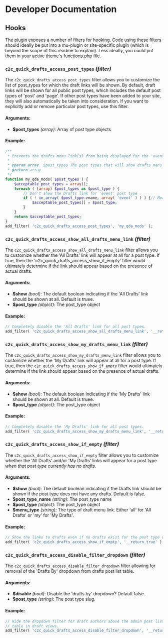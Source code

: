 # Developer Documentation

## Hooks

The plugin exposes a number of filters for hooking. Code using these filters should ideally be put into a mu-plugin or site-specific plugin (which is beyond the scope of this readme to explain). Less ideally, you could put them in your active theme's functions.php file.

### `c2c_quick_drafts_access_post_types` _(filter)_

The `c2c_quick_drafts_access_post_types` filter allows you to customize the list of post_types for which the draft links will be shown. By default, draft links will be shown for all public post types, which includes the default post types of 'post' and 'page'. If other post types have been added to your site, they will also automatically be taken into consideration. If you want to explicitly add or remove particular post types, use this filter.

#### Arguments:

* **$post_types** _(array)_: Array of post type objects

#### Example:

```php
/**
 * Prevents the drafts menu link(s) from being displayed for the 'event' post type.
 *
 * @param array  $post_types The post types that will show drafts menu links by default.
 * @return array
 */
function my_qda_mods( $post_types ) {
    $acceptable_post_types = array();
    foreach ( (array) $post_types as $post_type ) {
        // Don't show the Drafts link for 'event' post type
        if ( ! in_array( $post_type->name, array( 'event' ) ) ) {// More post types can be added to this array
            $acceptable_post_types[] = $post_type;
        }
    }
    return $acceptable_post_types;
}
add_filter( 'c2c_quick_drafts_access_post_types', 'my_qda_mods' );
```

### `c2c_quick_drafts_access_show_all_drafts_menu_link` _(filter)_

The `c2c_quick_drafts_access_show_all_drafts_menu_link` filter allows you to customize whether the 'All Drafts' link will appear at all for a post type. If true, then the 'c2c_quick_drafts_access_show_if_empty' filter would ultimately determine if the link should appear based on the presence of actual drafts.

#### Arguments:

* **$show** _(bool)_: The default boolean indicating if the 'All Drafts' link should be shown at all. Default is truee.
* **$post_type** _(object)_: The post_type object

#### Example:

```php
// Completely disable the 'All Drafts' link for all post types.
add_filter( 'c2c_quick_drafts_access_show_all_drafts_menu_link', '__return_false' );
```

### `c2c_quick_drafts_access_show_my_drafts_menu_link` _(filter)_

The `c2c_quick_drafts_access_show_my_drafts_menu_link` filter allows you to customize whether the 'My Drafts' link will appear at all for a post type. If true, then the `c2c_quick_drafts_access_show_if_empty` filter would ultimately determine if the link should appear based on the presence of actual drafts.

#### Arguments:

* **$show** _(bool)_: The default boolean indicating if the 'My Drafts' link should be shown at all. Default is truee.
* **$post_type** _(object)_: The post_type object

#### Example:

```php
// Completely disable the 'My Drafts' link for all post types.
add_filter( 'c2c_quick_drafts_access_show_my_drafts_menu_link', '__return_false' );
```

### `c2c_quick_drafts_access_show_if_empty` _(filter)_

The `c2c_quick_drafts_access_show_if_empty` filter allows you to customize whether the 'All Drafts' and/or 'My Drafts' links will appear for a post type _when that post type currently has no drafts_.

#### Arguments:

* **$show** _(bool)_: The default boolean indicating if the Drafts link should be shown if the post type does not have any drafts. Default is false.
* **$post_type_name** _(string)_: The post_type name
* **$post_type** _(object)_: The post_type object
* **$menu_type** _(string)_: The type of draft menu link. Either 'all' for 'All Drafts' or 'my' for 'My Drafts'.

#### Example:

```php
// Show the links to drafts even if no drafts exist for the post type or the user.
add_filter( 'c2c_quick_drafts_access_show_if_empty', '__return_true' );
```

### `c2c_quick_drafts_access_disable_filter_dropdown` _(filter)_

The `c2c_quick_drafts_access_disable_filter_dropdown` filter allowing for removal of the 'Drafts By' dropdown from drafts post list table.

#### Arguments:

* **$disable** _(bool)_: Disable the 'drafts by' dropdown? Default false.
* **$post_type** _(string)_: The post type slug.

#### Example:

```php
// Hide the dropdown filter for draft authors above the admin post listing
// table in draft views.
add_filter( 'c2c_quick_drafts_access_disable_filter_dropdown', '__return_true' );
```
